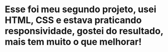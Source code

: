 <h1> Esse foi meu segundo projeto, usei HTML, CSS e estava praticando responsividade, gostei do resultado, mais tem muito o que melhorar! <h1/>
